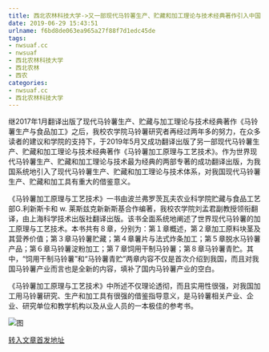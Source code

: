 ```yaml
---
title: 西北农林科技大学->又一部现代马铃薯生产、贮藏和加工理论与技术经典著作引入中国 | nwsuaf.cc
date: 2019-06-29 15:43:51
urlname: f6bd8de063ea965a27f88f7d1edc45de
tags: 
- nwsuaf.cc
- nwsuaf
- 西北农林科技大学
- 西北农林
- 西农
categories:
- nwsuaf.cc
- 西北农林科技大学
---
```



继2017年1月翻译出版了现代马铃薯生产、贮藏与加工理论与技术经典著作《马铃薯生产与食品加工》之后，我校农学院马铃薯研究者再经过两年多的努力，在众多读者的建议和学院的支持下，于2019年5月又成功翻译出版了另一部现代马铃薯生产、贮藏和加工理论与技术经典著作《马铃薯加工原理与工艺技术》。作为世界现代马铃薯生产、贮藏和加工理论与技术最为经典的两部专著的成功翻译出版，为我国系统地引入了现代马铃薯生产、贮藏和加工理论与技术体系，对我国现代马铃薯生产、贮藏和加工具有重大的借鉴意义。

《马铃薯加工原理与工艺技术》一书由波兰弗罗茨瓦夫农业科学院贮藏与食品工艺部G.利新斯卡和 w. 莱斯兹克新新斯基合作编著，我校农学院刘孟君副教授领衔翻译，由上海科学技术出版社翻译出版。该书全面系统地阐述了世界现代马铃薯的加工原理与工艺技术。本书共有８章，分别为：第１章概述，第２章加工原料块茎及其营养价值；第３章马铃薯贮藏；第４章薯片与法式炸条加工；第５章脱水马铃薯产品；第６章马铃薯淀粉加工；第７章饲用干制马铃薯；第８章马铃薯青贮。其中，“饲用干制马铃薯”和“马铃薯青贮”两章内容不仅是首次介绍到我国，而且对我国马铃薯产业而言也是全新的内容，填补了国内马铃薯产业的空白。

《马铃薯加工原理与工艺技术》中所述不仅理论透彻，而且实用性很强，对我国加工用马铃薯研究、生产和加工具有很强的借鉴指导意义，是马铃薯相关产业、企业、研究单位和教学机构以及从业人员的一本极佳的参考书。



![图](https://news.nwsuaf.edu.cn/images/content/2019-06/20190625184052225375.jpg)

[转入文章首发地址](https://news.nwsuaf.edu.cn/xnxw/90543.htm)